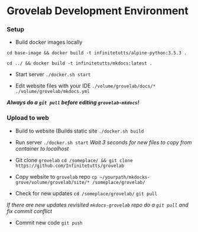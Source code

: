 # Grovelab Development Environment 

### Setup

* Build docker images locally

`cd base-image && docker build -t infinitetutts/alpine-python:3.5.3 .` 

`cd ../ && docker build -t infinitetutts/mkdocs:latest .`

* Start server
`./docker.sh start`

* Edit website files with your IDE
`./volume/grovelab/docs/*`
`./volume/grovelab/mkdocs.yml`

***Always do a `git pull` before editing `grovelab-mkdocs`!***

### Upload to web

* Build to website (Builds static site
`./docker.sh build`

* Run server
`./docker.sh start`
*Wait 3 seconds for new files to copy from container to localhost*

* Git clone `grovelab`
`cd /someplace/ && git clone https://github.com/Infinitetutts/grovelab`

* Copy website to `grovelab` repo
`cp ~/yourpath/mkdocks-grove/volume/grovelab/site/* /someplace/grovelab/`

* Check for new updates
`cd /someplace/grovelab/`
`git pull`

*If there are new updates revisited `mkdocs-grovelab` repo do a `git pull` and fix commit conflict*

* Commit new code 
`git push`
